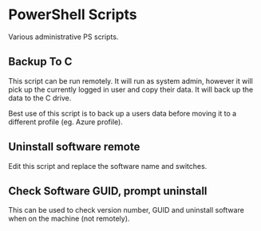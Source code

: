 # PowerShell Scripts

Various administrative PS scripts.

## Backup To C

This script can be run remotely. It will run as system admin, however it will pick up the currently logged in user and copy their data.
It will back up the data to the C drive.

Best use of this script is to back up a users data before moving it to a different profile (eg. Azure profile).

## Uninstall software remote

Edit this script and replace the software name and switches.

## Check Software GUID, prompt uninstall

This can be used to check version number, GUID and uninstall software when on the machine (not remotely).
